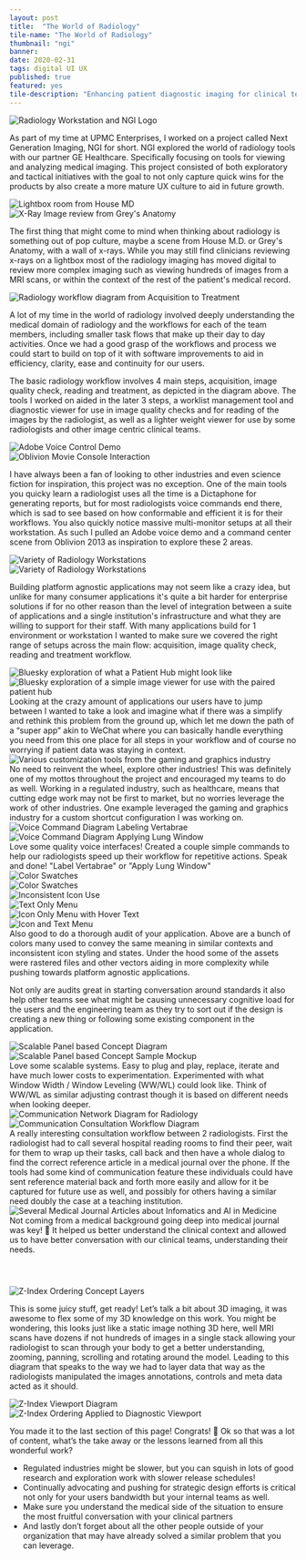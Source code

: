 ```yaml
---
layout: post
title:  "The World of Radiology"
tile-name: "The World of Radiology"
thumbnail: "ngi"
banner:
date: 2020-02-31
tags: digital UI UX
published: true
featured: yes
tile-description: "Enhancing patient diagnostic imaging for clinical teams"
---
```


<div class="grid-x">
  <div class="cell">
    <img src="../img/radiology/ngi-hero.svg" alt="Radiology Workstation and NGI Logo" />
  </div>
</div>

As part of my time at UPMC Enterprises, I worked on a project called Next Generation Imaging, NGI for short. NGI explored the world of radiology tools with our partner GE Healthcare. Specifically focusing on tools for viewing and analyzing medical imaging. This project consisted of both exploratory and tactical initiatives with the goal to not only capture quick wins for the products by also create a more mature UX culture to aid in future growth.

<div class="grid-x grid-padding-x grid-margin-y">
<div class=" medium-6 cell "><img src="../img/radiology/radiology-house-md.jpg" alt="Lightbox room from House MD" /></div>
<div class=" medium-6 cell "><img src="../img/radiology/radiology-greys-anatomy.jpg" alt="X-Ray Image review from Grey's Anatomy" /></div>
</div>

The first thing that might come to mind when thinking about radiology is something out of pop culture, maybe a scene from House M.D. or Grey's Anatomy, with a wall of x-rays. While you may still find clinicians reviewing x-rays on a lightbox most of the radiology imaging has moved digital to review more complex imaging such as viewing hundreds of images from a MRI scans, or within the context of the rest of the patient's medical record.

<div class="grid-x">
  <div class="cell">
    <img src="../img/radiology/rad-workflow.svg" alt="Radiology workflow diagram from Acquisition to Treatment" />
  </div>
</div>

A lot of my time in the world of radiology involved deeply understanding the medical domain of radiology and the workflows for each of the team members, including smaller task flows that make up their day to day activities. Once we had a good grasp of the workflows and process we could start to build on top of it with software improvements to aid in efficiency, clarity, ease and continuity for our users.

The basic radiology workflow involves 4 main steps, acquisition, image quality check, reading and treatment, as depicted in the diagram above. The tools I worked on aided in the later 3 steps, a worklist management tool and diagnostic viewer for use in image quality checks and for reading of the images by the radiologist, as well as a lighter weight viewer for use by some radiologists and other image centric clinical teams.

<div class="grid-x grid-padding-x">
  <div class=" medium-6 cell "><img src="../img/radiology/adobe-voice-demo.gif" alt="Adobe Voice Control Demo" /></div>
  <div class=" medium-6 cell "><img src="../img/radiology/oblivion-console.gif" alt="Oblivion Movie Console Interaction" /></div>
</div>

I have always been a fan of looking to other industries and even science fiction for inspiration, this project was no exception. One of the main tools you quicky learn a radiologist uses all the time is a Dictaphone for generating reports, but for most radiologists voice commands end there, which is sad to see based on how conformable and efficient it is for their workflows. You also quickly notice massive multi-monitor setups at all their workstation. As such I pulled an Adobe voice demo and a command center scene from Oblivion 2013 as inspiration to explore these 2 areas.

<div class="grid-x grid-padding-x grid-margin-y">
  <div class=" medium-6 cell "><img src="../img/radiology/workstations1.svg" alt="Variety of Radiology Workstations" /></div>
  <div class=" medium-6 cell "><img src="../img/radiology/workstations2.svg" alt="Variety of Radiology Workstations" /></div>
</div>

Building platform agnostic applications may not seem like a crazy idea, but unlike for many consumer applications it's quite a bit harder for enterprise solutions if for no other reason than the level of integration between a suite of applications and a single institution's infrastructure and what they are willing to support for their staff. With many applications build for 1 environment or workstation I wanted to make sure we covered the right range of setups across the main flow: acquisition, image quality check, reading and treatment workflow.

<div class="grid-x grid-margin-y grid-padding-x">
  <div class="cell medium-6"><img src="../img/radiology/bluesky-aggregator.jpg" alt="Bluesky exploration of what a Patient Hub might look like" /></div>
  <div class="cell medium-6"><img src="../img/radiology/bluesky-viewer.jpg" alt="Bluesky exploration of a simple image viewer for use with the paired patient hub" /></div>
</div>
Looking at the crazy amount of applications our users have to jump between I wanted to take a look and imagine what if there was a simplify and rethink this problem from the ground up, which let me down the path of a “super app” akin to WeChat where you can basically handle everything you need from this one place for all steps in your workflow and of course no worrying if patient data was staying in context.

<div class="grid-x grid-margin-y">
  <div class="cell"><img src="../img/radiology/customization-configurator.jpg" alt="Various customization tools from the gaming and graphics industry" /></div>
</div>
No need to reinvent the wheel, explore other industries! This was definitely one of my mottos throughout the project and encouraged my teams to do as well. Working in a regulated industry, such as healthcare, means that cutting edge work may not be first to market, but no worries leverage the work of other industries. One example leveraged the gaming and graphics industry for a custom shortcut configuration I was working on.

<div class="grid-x align-center grid-margin-y">
  <div class="cell medium-10"><img src="../img/radiology/voice-commands-label.svg" alt="Voice Command Diagram Labeling Vertabrae" /></div>
  <div class="cell medium-10"><img src="../img/radiology/voice-commands-window.svg" alt="Voice Command Diagram Applying Lung Window" /></div>
</div>
<!-- reporting stuff? -->
Love some quality voice interfaces! Created a couple simple commands to help our radiologists speed up their workflow for repetitive actions. Speak and done! "Label Vertabrae" or "Apply Lung Window"

<div class="grid-x grid-margin-y grid-padding-x">
  <div class="cell medium-6"><img src="../img/radiology/color-audit1.svg" alt="Color Swatches" /></div>
  <div class="cell medium-6"><img src="../img/radiology/color-audit2.svg" alt="Color Swatches" /></div>
  <div class="cell small-6 medium-3"><img src="../img/radiology/audit-icons.png" alt="Inconsistent Icon Use" /></div>
  <div class="cell small-6 medium-3"><img src="../img/radiology/audit-menus1.png" alt="Text Only Menu" /></div>
  <div class="cell small-6 medium-3"><img src="../img/radiology/audit-menus2.png" alt="Icon Only Menu with Hover Text" /></div>
  <div class="cell small-6 medium-3"><img src="../img/radiology/audit-menus3.png" alt="Icon and Text Menu" /></div>
</div>
Also good to do a thorough audit of your application. Above are a bunch of colors many used to convey the same meaning in similar contexts and inconsistent icon styling and states. Under the hood some of the assets were rastered files and other vectors aiding in more complexity while pushing towards platform agnostic applications.

Not only are audits great in starting conversation around standards it also help other teams see what might be causing unnecessary cognitive load for the users and the engineering team as they try to sort out if the design is creating a new thing or following some existing component in the application.

<div class="grid-x grid-margin-y grid-padding-x">
  <div class="cell"><img src="../img/radiology/panel-concept-diagram.jpg" alt="Scalable Panel based Concept Diagram" /></div>
  <div class="cell"><img src="../img/radiology/panel-concept-mockup.jpg" alt="Scalable Panel based Concept Sample Mockup" /></div>
</div>
Love some scalable systems. Easy to plug and play, replace, iterate and have much lower costs to experimentation. Experimented with what Window Width / Window Leveling (WW/WL) could look like. Think of WW/WL as similar adjusting contrast though it is based on different needs when looking deeper.

<div class="grid-x grid-margin-y grid-padding-x">
  <div class="cell "><img src="../img/radiology/communication-network.svg" alt="Communication Network Diagram for Radiology" /></div>
  <div class="cell "><img src="../img/radiology/communication-consult-workflow.svg" alt="Communication Consultation Workflow Diagram" /></div>
</div>
A really interesting consultation workflow between 2 radiologists. First the radiologist had to call several hospital reading rooms to find their peer, wait for them to wrap up their tasks, call back and then have a whole dialog to find the correct reference article in a medical journal over the phone. If the tools had some kind of communication feature these individuals could have sent reference material back and forth more easily and allow for it be captured for future use as well, and possibly for others having a similar need doubly the case at a teaching institution.

<div class="grid-x">
  <div class="cell"><img src="../img/radiology/medical-journals-radiology.png" alt="Several Medical Journal Articles about Infomatics and AI in Medicine" /></div>
</div>
Not coming from a medical background going deep into medical journal was key! 🔑 It helped us better understand the clinical context and allowed us to have better conversation with our clinical teams, understanding their needs.

<div class="grid-x align-center grid-margin-y grid-padding-x">
  <div class=" medium-7 cell" style="margin-top: 4em;"><img src="../img/radiology/z-layers-concept.svg" alt="Z-Index Ordering Concept Layers" /></div>
</div>

This is some juicy stuff, get ready! Let’s talk a bit about 3D imaging, it was awesome to flex some of my 3D knowledge on this work. You might be wondering, this looks just like a static image nothing 3D here, well MRI scans have dozens if not hundreds of images in a single stack allowing your radiologist to scan through your body to get a better understanding, zooming, panning, scrolling and rotating around the model. Leading to this diagram that speaks to the way we had to layer data that way as the radiologists manipulated the images annotations, controls and meta data acted as it should.
<div class="grid-x grid-padding-x grid-margin-y">
    <div class=" medium-6 cell "><img src="../img/radiology/z-layers-diagram.svg" alt="Z-Index Viewport Diagram" /></div>
    <div class=" medium-6 cell "><img src="../img/radiology/z-layers-viewport.svg" alt="Z-Index Ordering Applied to Diagnostic Viewport" /></div>
</div>

You made it to the last section of this page! Congrats! 🎉 Ok so that was a lot of content, what’s the take away or the lessons learned from all this wonderful work?
* Regulated industries might be slower, but you can squish in lots of good research and exploration work with slower release schedules!
* Continually advocating and pushing for strategic design efforts is critical not only for your users bandwidth but your internal teams as well.
* Make sure you understand the medical side of the situation to ensure the most fruitful conversation with your clinical partners
* And lastly don’t forget about all the other people outside of your organization that may have already solved a similar problem that you can leverage.
